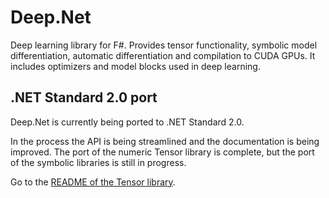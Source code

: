 # Deep.Net

Deep learning library for F#.
Provides tensor functionality, symbolic model differentiation, automatic differentiation and compilation to CUDA GPUs.
It includes optimizers and model blocks used in deep learning.

## .NET Standard 2.0 port

Deep<span></span>.Net is currently being ported to .NET Standard 2.0.

In the process the API is being streamlined and the documentation is being improved. 
The port of the numeric Tensor library is complete, but the port of the symbolic libraries is still in progress.

Go to the [README of the Tensor library](Tensor/README.md).




